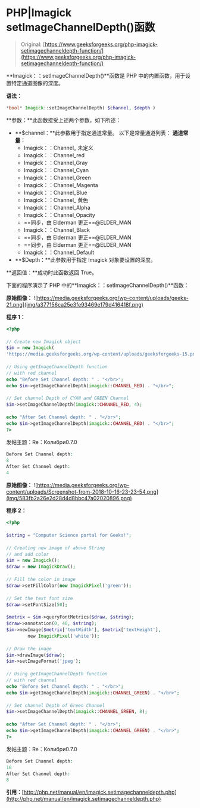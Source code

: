 # PHP|Imagick setImageChannelDepth()函数

> Original: [https://www.geeksforgeeks.org/php-imagick-setimagechanneldepth-function/](https://www.geeksforgeeks.org/php-imagick-setimagechanneldepth-function/)

**Imagick：：setImageChannelDepth()**函数是 PHP 中的内置函数，用于设置特定通道图像的深度。

**语法：**

```php
*bool* Imagick::setImageChannelDepth( $channel, $depth )
```

**参数：**此函数接受上述两个参数，如下所述：

*   **$channel：**此参数用于指定通道常量。 以下是常量通道列表：
    **通道常量：**
    *   Imagick：：Channel_ 未定义
    *   Imagick：：Channel_red
    *   Imagick：：Channel_Gray
    *   Imagick：：Channel_Cyan
    *   Imagick：：Channel_Green
    *   Imagick：：Channel_Magenta
    *   Imagick：：Channel_Blue
    *   Imagick：：Channel_ 黄色
    *   Imagick：：Channel_Alpha
    *   Imagick：：Channel_Opacity
    *   ==同步，由 Elderman 更正==@ELDER_MAN
    *   Imagick：：Channel_Black
    *   ==同步，由 Elderman 更正==@ELDER_MAN
    *   ==同步，由 Elderman 更正==@ELDER_MAN
    *   Imagick：：Channel_Default
*   **$Depth：**此参数用于指定 Imagick 对象要设置的深度。

**返回值：**成功时此函数返回 True。

下面的程序演示了 PHP 中的**Imagick：：setImageChannelDepth()**函数：

**原始图像：**
![https://media.geeksforgeeks.org/wp-content/uploads/geeks-21.png](img/a377156ca25e3fe93469e179d416418f.png)

**程序 1：**

```php
<?php

// Create new Imagick object
$im = new Imagick(
'https://media.geeksforgeeks.org/wp-content/uploads/geeksforgeeks-15.png');

// Using getImageChannelDepth function
// with red channel
echo "Before Set Channel depth: " . "</br>";
echo $im->getImageChannelDepth(imagick::CHANNEL_RED) . "</br>";

// Set channel Depth of CYAN and GREEN Channel
$im->setImageChannelDepth(imagick::CHANNEL_RED, 4);

echo "After Set Channel depth: " . "</br>";
echo $im->getImageChannelDepth(imagick::CHANNEL_RED) . "</br>";
?>
```

发帖主题：Re：Колибри0.7.0

```php
Before Set Channel depth:
8
After Set Channel depth:
4

```

**原始图像：**
![https://media.geeksforgeeks.org/wp-content/uploads/Screenshot-from-2018-10-16-23-23-54.png](img/583fb2a26e2d28d4d8bbc47a02020896.png)

**程序 2：**

```php
<?php 

$string = "Computer Science portal for Geeks!"; 

// Creating new image of above String 
// and add color
$im = new Imagick(); 
$draw = new ImagickDraw(); 

// Fill the color in image 
$draw->setFillColor(new ImagickPixel('green')); 

// Set the text font size 
$draw->setFontSize(50); 

$metrix = $im->queryFontMetrics($draw, $string); 
$draw->annotation(0, 40, $string); 
$im->newImage($metrix['textWidth'], $metrix['textHeight'], 
        new ImagickPixel('white')); 

// Draw the image         
$im->drawImage($draw); 
$im->setImageFormat('jpeg'); 

// Using getImageChannelDepth function
// with red channel
echo "Before Set Channel depth: " . "</br>";
echo $im->getImageChannelDepth(imagick::CHANNEL_GREEN) . "</br>";

// Set channel Depth of Green Channel
$im->setImageChannelDepth(imagick::CHANNEL_GREEN, 8);

echo "After Set Channel depth: " . "</br>";
echo $im->getImageChannelDepth(imagick::CHANNEL_GREEN) . "</br>";
?>
```

发帖主题：Re：Колибри0.7.0

```php
Before Set Channel depth:
16
After Set Channel depth:
8

```

**引用：**[http://php.net/manual/en/imagick.setimagechanneldepth.php](http://php.net/manual/en/imagick.setimagechanneldepth.php)